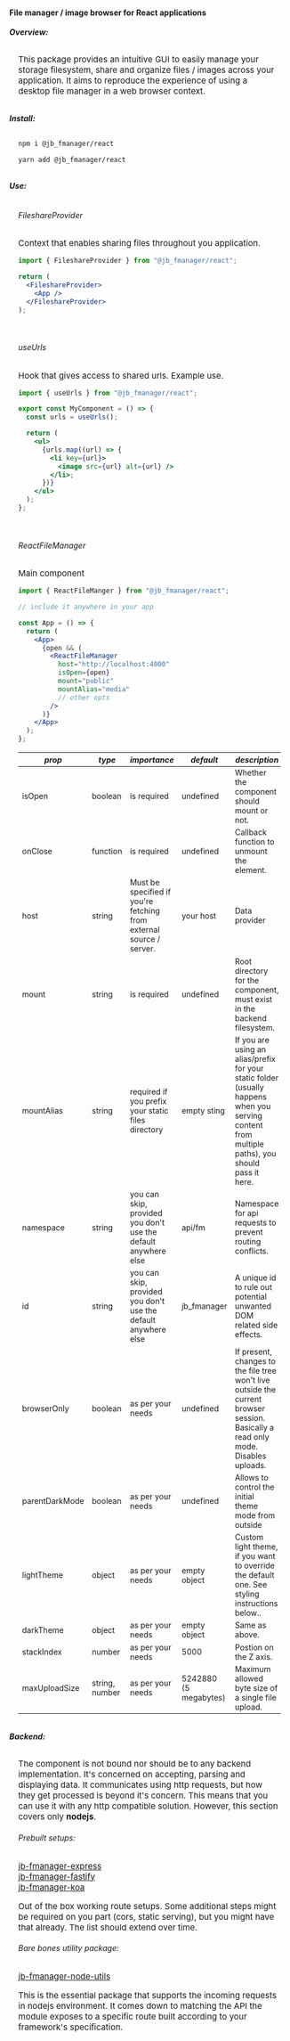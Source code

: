 <h4>File manager / image browser for React applications</h4>

<h5 style="margin:0 ; padding: 0;">Overview:</h5>

<div style="padding: 16px;">
<p style="font-size: 15px">This package provides an intuitive GUI to easily manage your storage filesystem, share and organize files / images across your application. It aims to reproduce the experience of using a desktop file manager in a web browser context.</p>
</div>

<h5 style="margin:0 ; padding: 0;">Install:</h5>

<div style="padding: 16px;">

```bash
npm i @jb_fmanager/react

yarn add @jb_fmanager/react
```

</div>

<h5 style="margin:0 ; padding: 0;">Use:</h5>
<div style="padding: 16px;">

<h6>FileshareProvider</h6>

<p style="font-size: 15px">Context that enables sharing files throughout you application.</p>

```jsx
import { FileshareProvider } from "@jb_fmanager/react";

return (
  <FileshareProvider>
    <App />
  </FileshareProvider>
);
```

<br/>
<h6>useUrls</h6>

<p style="font-size: 15px">Hook that gives access to shared urls. Example use.</p>

```jsx
import { useUrls } from "@jb_fmanager/react";

export const MyComponent = () => {
  const urls = useUrls();

  return (
    <ul>
      {urls.map((url) => {
        <li key={url}>
          <image src={url} alt={url} />
        </li>;
      })}
    </ul>
  );
};
```

<br/>
<h6>ReactFileManager</h6>

<p style="font-size: 15px">Main component</p>

```jsx
import { ReactFileManger } from "@jb_fmanager/react";

// include it anywhere in your app

const App = () => {
  return (
    <App>
      {open && (
        <ReactFileManager
          host="http://localhost:4000"
          isOpen={open}
          mount="public"
          mountAlias="media"
          // other opts
        />
      )}
    </App>
  );
};
```

<p style="font-weight:bold;"></p>

<table>
<thead>
    <tr style="font-style: italic; font-size: 14px;">
        <th>prop</th>
         <th>type</th>
          <th>importance</th>
           <th>default</th>
            <th>description</th>
    </tr>
    <tbody style="font-size: 14px;">
        <tr>
            <td>isOpen</td>
             <td>boolean</td>
              <td>is required</td>
               <td>undefined</td>
                <td>Whether the component should mount or not.</td>
        </tr>
         <tr>
            <td>onClose</td>
             <td>function</td>
              <td>is required</td>
               <td>undefined</td>
                <td>Callback function to unmount the element.</td>
        </tr>
          <tr>
            <td>host</td>
             <td>string</td>
              <td>Must be specified if you're fetching from external source / server.</td>
               <td>your host</td>
                <td>Data provider</td>
        </tr>
            <tr>
            <td>mount</td>
             <td>string</td>
              <td>is required</td>
               <td>undefined</td>
                <td>Root directory for the component, must exist in the backend filesystem.</td>
        </tr>
            <tr>
            <td>mountAlias</td>
             <td>string</td>
              <td>required if you prefix your static files directory</td>
               <td>empty sting</td>
                <td>If you are using an alias/prefix for your static folder (usually happens when you serving content from multiple paths), you should pass it here.</td>
        </tr>         
          <tr>
            <td>namespace</td>
             <td>string</td>
              <td>you can skip, provided you don't use the default anywhere else</td>
               <td>api/fm</td>
                <td>Namespace for api requests to prevent routing conflicts.</td>
        </tr>
           <tr>
            <td>id</td>
             <td>string</td>
              <td>you can skip, provided you don't use the default anywhere else</td>
               <td>jb_fmanager</td>
                <td>A unique id to rule out potential unwanted DOM related side effects.</td>
        </tr>
          <tr>
            <td>browserOnly</td>
             <td>boolean</td>
              <td>as per your needs</td>
               <td>undefined</td>
                <td>If present, changes to the file tree won't live outside the current browser session. Basically a read only mode. Disables uploads.</td>
        </tr>
          <tr>
            <td>parentDarkMode</td>
             <td>boolean</td>
              <td>as per your needs</td>
               <td>undefined</td>
                <td>Allows to control the initial theme mode from outside</td>
        </tr>
         <tr>
            <td>lightTheme</td>
             <td>object</td>
              <td>as per your needs</td>
               <td>empty object</td>
                <td>Custom light theme, if you want to override the default one. See styling instructions below..</td>
        </tr>
        <tr>
            <td>darkTheme</td>
             <td>object</td>
              <td>as per your needs</td>
               <td>empty object</td>
                <td>Same as above.</td>
        </tr>
          <tr>
            <td>stackIndex</td>
             <td>number</td>
              <td>as per your needs</td>
               <td>5000</td>
                <td>Postion on the Z axis.</td>
        </tr>
         <tr>
            <td>maxUploadSize</td>
             <td>string, number</td>
              <td>as per your needs</td>
               <td>5242880 (5 megabytes)</td>
                <td>Maximum allowed byte size of a single file upload.</td>
        </tr>
    </tbody>
</thead>

</table>

</div>

<h5 style="margin:0 ; padding: 0;">Backend:</h5>

<div style="padding: 16px;">
<p style="font-size: 15px">The component is not bound nor should be to any backend implementation. It's concerned on accepting, parsing and displaying data. It communicates using http requests, but how they get processed is beyond it's concern. This means that you can use it with any http compatible solution. However, this section covers only <strong>nodejs</strong>.</p>

<h6>Prebuilt setups:</h6>

<p style="font-size: 15px"><p>

<a style="font-size: 15px;" href="https://github.com/jbystronski/jb-fmanager-express">
jb-fmanager-express</a>
</br>
<a style="font-size: 15px;" href="https://github.com/jbystronski/jb-fmanager-fastify">
jb-fmanager-fastify</a>
</br>
<a style="font-size: 15px;" href="https://github.com/jbystronski/jb-fmanager-koa">
jb-fmanager-koa</a>

<p style="font-size: 15px">Out of the box working route setups. Some additional steps might be required on you part (cors, static serving), but you might have that already. The list should extend over time.</p>

<h6>Bare bones utility package:</h6>

<a style="font-size: 15px;" href="https://github.com/jbystronski/jb-fmanager-node-utils">jb-fmanager-node-utils</a>

<p style="font-size: 15px">This is the essential package that supports the incoming requests in nodejs environment. It comes down to matching the API the module exposes to a specific route built according to your framework's specification.</p>

</div>
